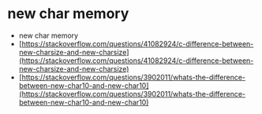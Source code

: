 # new char memory

* new char memory
* [https://stackoverflow.com/questions/41082924/c-difference-between-new-charsize-and-new-charsize](https://stackoverflow.com/questions/41082924/c-difference-between-new-charsize-and-new-charsize)
* [https://stackoverflow.com/questions/3902011/whats-the-difference-between-new-char10-and-new-char10](https://stackoverflow.com/questions/3902011/whats-the-difference-between-new-char10-and-new-char10)
